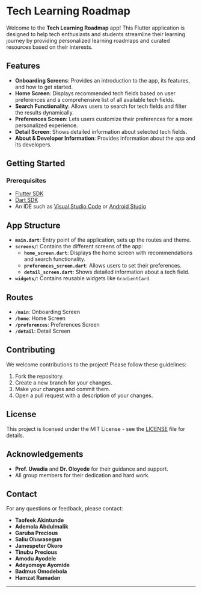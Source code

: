 
# Tech Learning Roadmap

Welcome to the **Tech Learning Roadmap** app! This Flutter application is designed to help tech enthusiasts and students streamline their learning journey by providing personalized learning roadmaps and curated resources based on their interests.

## Features

- **Onboarding Screens**: Provides an introduction to the app, its features, and how to get started.
- **Home Screen**: Displays recommended tech fields based on user preferences and a comprehensive list of all available tech fields.
- **Search Functionality**: Allows users to search for tech fields and filter the results dynamically.
- **Preferences Screen**: Lets users customize their preferences for a more personalized experience.
- **Detail Screen**: Shows detailed information about selected tech fields.
- **About & Developer Information**: Provides information about the app and its developers.

## Getting Started

### Prerequisites

- [Flutter SDK](https://flutter.dev/docs/get-started/install)
- [Dart SDK](https://dart.dev/get-dart)
- An IDE such as [Visual Studio Code](https://code.visualstudio.com/) or [Android Studio](https://developer.android.com/studio)


## App Structure

- **`main.dart`**: Entry point of the application, sets up the routes and theme.
- **`screens/`**: Contains the different screens of the app:
  - **`home_screen.dart`**: Displays the home screen with recommendations and search functionality.
  - **`preferences_screen.dart`**: Allows users to set their preferences.
  - **`detail_screen.dart`**: Shows detailed information about a tech field.
- **`widgets/`**: Contains reusable widgets like `GradientCard`.

## Routes

- **`/main`**: Onboarding Screen
- **`/home`**: Home Screen
- **`/preferences`**: Preferences Screen
- **`/detail`**: Detail Screen

## Contributing

We welcome contributions to the project! Please follow these guidelines:

1. Fork the repository.
2. Create a new branch for your changes.
3. Make your changes and commit them.
4. Open a pull request with a description of your changes.

## License

This project is licensed under the MIT License - see the [LICENSE](LICENSE) file for details.

## Acknowledgements

- **Prof. Uwadia** and **Dr. Oloyede** for their guidance and support.
- All group members for their dedication and hard work.

## Contact

For any questions or feedback, please contact:

- **Taofeek Akintunde**
- **Ademola Abdulmalik**
- **Garuba Precious**
- **Saliu Oluwasegun**
- **Jamespeter Okoro**
- **Tinubu Precious**
- **Amodu Ayodele**
- **Adeyomoye Ayomide**
- **Badmus Omodebola**
- **Hamzat Ramadan**

---
